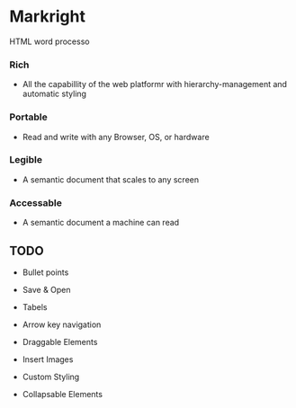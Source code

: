 # Markright
HTML word processo

### Rich
- All the capabillity of the web platformr with hierarchy-management and automatic styling
### Portable
- Read and write with any Browser, OS, or hardware
### Legible
- A semantic document that scales to any screen
### Accessable
- A semantic document a machine can read

## TODO
- Bullet points

- Save & Open

- Tabels

- Arrow key navigation

- Draggable Elements

- Insert Images

- Custom Styling

- Collapsable Elements
